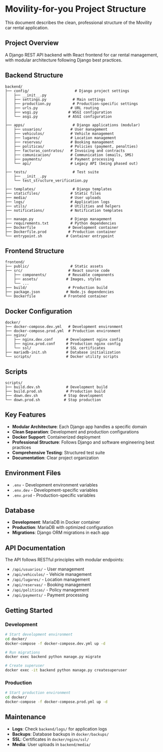 # Movility-for-you Project Structure

This document describes the clean, professional structure of the Movility car rental application.

## Project Overview

A Django REST API backend with React frontend for car rental management, with modular architecture following Django best practices.

## Backend Structure

```
backend/
├── config/                     # Django project settings
│   ├── __init__.py
│   ├── settings.py            # Main settings
│   ├── production.py          # Production-specific settings
│   ├── urls.py               # URL routing
│   ├── wsgi.py              # WSGI configuration
│   └── asgi.py              # ASGI configuration
│
├── apps/                      # Django applications (modular)
│   ├── usuarios/             # User management
│   ├── vehiculos/            # Vehicle management
│   ├── lugares/              # Location management
│   ├── reservas/             # Booking management
│   ├── politicas/            # Policies (payment, penalties)
│   ├── facturas_contratos/   # Invoicing and contracts
│   ├── comunicacion/         # Communication (emails, SMS)
│   ├── payments/             # Payment processing
│   └── api/                  # Legacy API (being phased out)
│
├── tests/                     # Test suite
│   ├── __init__.py
│   └── test_structure_verification.py
│
├── templates/                 # Django templates
├── staticfiles/              # Static files
├── media/                    # User uploads
├── logs/                     # Application logs
├── utils/                    # Utilities and helpers
├── notifications/            # Notification templates
│
├── manage.py                 # Django management
├── requirements.txt          # Python dependencies
├── Dockerfile               # Development container
├── Dockerfile.prod          # Production container
└── entrypoint.sh           # Container entrypoint
```

## Frontend Structure

```
frontend/
├── public/                   # Static assets
├── src/                     # React source code
│   ├── components/          # Reusable components
│   ├── assets/             # Images, styles
│   └── ...
├── build/                   # Production build
├── package.json            # Node.js dependencies
└── Dockerfile             # Frontend container
```

## Docker Configuration

```
docker/
├── docker-compose.dev.yml   # Development environment
├── docker-compose.prod.yml  # Production environment
├── nginx/
│   ├── nginx.dev.conf      # Development nginx config
│   ├── nginx.prod.conf     # Production nginx config
│   └── ssl/                # SSL certificates
├── mariadb-init.sh         # Database initialization
└── scripts/                # Docker utility scripts
```

## Scripts

```
scripts/
├── build.dev.sh            # Development build
├── build.prod.sh           # Production build
├── down.dev.sh            # Stop development
└── down.prod.sh           # Stop production
```

## Key Features

- **Modular Architecture**: Each Django app handles a specific domain
- **Clean Separation**: Development and production configurations
- **Docker Support**: Containerized deployment
- **Professional Structure**: Follows Django and software engineering best practices
- **Comprehensive Testing**: Structured test suite
- **Documentation**: Clear project organization

## Environment Files

- `.env` - Development environment variables
- `.env.dev` - Development-specific variables
- `.env.prod` - Production-specific variables

## Database

- **Development**: MariaDB in Docker container
- **Production**: MariaDB with optimized configuration
- **Migrations**: Django ORM migrations in each app

## API Documentation

The API follows RESTful principles with modular endpoints:

- `/api/usuarios/` - User management
- `/api/vehiculos/` - Vehicle management
- `/api/lugares/` - Location management
- `/api/reservas/` - Booking management
- `/api/politicas/` - Policy management
- `/api/payments/` - Payment processing

## Getting Started

### Development

```bash
# Start development environment
cd docker/
docker-compose -f docker-compose.dev.yml up -d

# Run migrations
docker exec backend python manage.py migrate

# Create superuser
docker exec -it backend python manage.py createsuperuser
```

### Production

```bash
# Start production environment
cd docker/
docker-compose -f docker-compose.prod.yml up -d
```

## Maintenance

- **Logs**: Check `backend/logs/` for application logs
- **Backups**: Database backups in `docker/backups/`
- **SSL**: Certificates in `docker/nginx/ssl/`
- **Media**: User uploads in `backend/media/`
